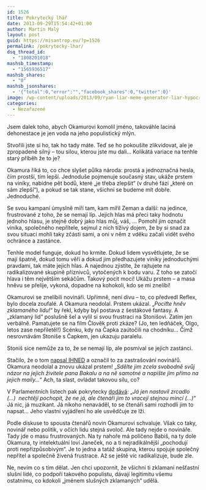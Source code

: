 ```yaml
---
id: 1526
title: Pokrytecký lhář
date: 2013-09-29T15:54:42+01:00
author: Martin Malý
layout: post
guid: https://misantrop.eu/?p=1526
permalink: /pokrytecky-lhar/
dsq_thread_id:
  - "1808201018"
mashsb_timestamp:
  - "1565936517"
mashsb_shares:
  - "0"
mashsb_jsonshares:
  - '{"total":0,"error":"","facebook_shares":0,"twitter":0}'
image: /wp-content/uploads/2013/09/ryan-liar-meme-generator-liar-hypocrite-11f97e.jpg
categories:
  - Nezařazené
---
```

Jsem dalek toho, abych Okamurovi komolil jméno, takováhle laciná dehonestace je jen voda na jeho populistický mlýn.

<!--more-->

Stvořili jste si ho, tak ho tady máte. Teď se ho pokoušíte zlikvidovat, ale je zpropadeně silný &#8211; tou silou, kterou jste mu dali&#8230; Kolikátá variace na tenhle starý příběh že to je?

Okamura říká to, co chce slyšet půlka národa: prostá a jednoznačná hesla, čím prostší, tím lepší. Jednoduše pojmenuje současný stav, ukáže prstem na viníky, nabídne pět bodů, které &#8222;je třeba zlepšit&#8220; (v druhé fázi &#8222;které on sám zlepší&#8220;), a pokud se tak stane, všichni se budeme mít dobře. Jednoduché.

Se svou kampaní úmyslně míří tam, kam mířil Zeman a další: na jedince, frustrované z toho, že se nemají líp. Jejich hlas má přeci taky hodnotu jednoho hlasu, je stejně dobrý jako hlas můj, váš, &#8230; Pomohl jim označit viníka, společného nepřítele, sejmul z nich tíživý dojem, že by si snad za svou situaci mohli taky zčásti sami, a oni v něm z vděku začali vidět svého ochránce a zastánce.

Tenhle model funguje, dokud ho krmíte. Dokud lidem vysvětlujete, že se mají špatně, dokud tomu věří a dokud jim předhazujete viníky jednoduchými pravdami, tak máte jejich hlas. A najednou zjistíte, že rajtujete na radikalizované skupině příznivců, vytočených k bodu varu. Z toho se zatočí hlava i těm největším sekáčům. Takový pocit moci! Ukážu prstem &#8211; a masa hněvu se přelije, vykoná, dopadne na kohokoli, kdo se mi znelíbí!

Okamurovi se znelíbili novináři. Upřímně, není divu &#8211; to, co předvedl Reflex, bylo docela zoufalé. A Okamura neodolal. Prstem ukázal. &#8222;_Pociťte hněv zklamaného lidu!_&#8220; by řekl, kdyby byl postava z šestákové fantasy. A &#8222;zklamaný lid&#8220; poslušně šel a vylil si svou frustraci na Stonišovi. Zatím jen verbálně. Pamatujete se na film Člověk proti zkáze? (Jo, ten ledňáček, Olgo, letos zase nepřiletěl!) Scénku, kdy na Čapka zaútočili na chodníku&#8230; Čímž nesrovnávám Stoniše s Čapkem, jen ukazuju paralelu.

Stoniš sice nemůže za to, že se nemají líp, ale posmíval se jejich zastánci.

Stačilo, že o tom [napsal IHNED](https://zpravy.ihned.cz/politika/c1-60880990-nenapisete-li-to-hezky-vyporadaji-se-s-vami-mi-ctenari-varoval-okamura-redaktorku) a označil to za zastrašování novinářů. Okamura neodolal a znovu ukázal prstem! &#8222;_Sdělte jim zcela svobodně svůj názor na jejich živitele pana Bakalu a na ně samotné a napište jim přímo na jejich maily&#8230;_&#8220; Ach, ta slast, ovládat takovou sílu, co?

V Parlamentních listech pak pokrytecky [dodává](https://www.parlamentnilisty.cz/arena/monitor/Okamura-pry-nasel-zpusob-jak-vypraskat-prodejne-novinare-A-ono-to-funguje-287290): &#8222;_Já jen nastavil zrcadlo (&#8230;)  nechtějí pochopit, že ne já, ale čtenáři jim to vracejí stejnou mincí (&#8230;)_&#8220; Já nic, já muzikant. Já nikoho nenaváděl, to se čtenáři sami rozhodli jim to napsat&#8230; Jeho vlastní vyjádření ho ale usvědčuje ze lži.

Podle diskuse to spousta čtenářů novin Okamurovi schvaluje. Však co taky, novinář nebo politik, v očích lidu stejná svoloč. Ale tady nejde o novináře. Tady jde o masu frustrovaných. Na ty nahoře má políčeno Babiš, na ty dole Okamura, ty intelektuální loví Janeček, no a ti nejradikálnější &#8222;pochodují proti nepřizpůsobivým&#8220;. Je to jedna a tatáž skupina, kterou spojuje společný nepřítel a společně živená frustrace. Až se ještě víc radikalizuje, bude zle.

Ne, nevím co s tím dělat. Jen chci upozornit, že všichni ti zklamaní nešťastní slušní lidé, co podpoří takového populistu, dávají legitimitu všemu ostatnímu, co kdokoli &#8222;jménem slušných zklamaných&#8220; udělá.